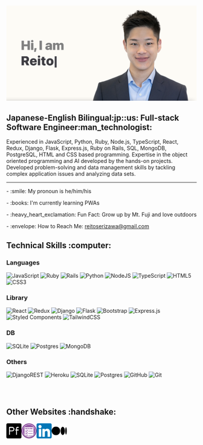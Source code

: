 <img src=src/header/header.png alt="header">
<h2>Japanese-English Bilingual:jp::us: Full-stack Software Engineer:man_technologist:</h2>
<p>Experienced in JavaScript, Python, Ruby, Node.js, TypeScript, React, Redux, Django, Flask, Express.js, Ruby on Rails, SQL, MongoDB, PostgreSQL, HTML and CSS based programming.
Expertise in the object oriented programming and AI developed by the hands-on projects.
Developed problem-solving and data management skills by tackling complex application issues and analyzing data sets.
</p>

<hr />

<p> - :smile: My pronoun is he/him/his</p>
<p> - :books: I'm currently learning PWAs</p>
<p> - :heavy_heart_exclamation: Fun Fact: Grow up by Mt. Fuji and love outdoors</p>
<p> - :envelope: How to Reach Me: <a href="mailto:reitoserizawa@gmail.com">reitoserizawa@gmail.com</a></p>

<h2>Technical Skills :computer:</h2>

<h3>Languages</h3>

![JavaScript](https://img.shields.io/badge/javascript-%23323330.svg?style=for-the-badge&logo=javascript&logoColor=%23F7DF1E)
![Ruby](https://img.shields.io/badge/ruby-%23CC342D.svg?style=for-the-badge&logo=ruby&logoColor=white)
![Rails](https://img.shields.io/badge/rails-%23CC0000.svg?style=for-the-badge&logo=ruby-on-rails&logoColor=white) ![Python](https://img.shields.io/badge/python-3670A0?style=for-the-badge&logo=python&logoColor=ffdd54) ![NodeJS](https://img.shields.io/badge/node.js-6DA55F?style=for-the-badge&logo=node.js&logoColor=white) ![TypeScript](https://img.shields.io/badge/typescript-%23007ACC.svg?style=for-the-badge&logo=typescript&logoColor=white) ![HTML5](https://img.shields.io/badge/html5-%23E34F26.svg?style=for-the-badge&logo=html5&logoColor=white) ![CSS3](https://img.shields.io/badge/css3-%231572B6.svg?style=for-the-badge&logo=css3&logoColor=white) 

<h3>Library</h3>

![React](https://img.shields.io/badge/react-%2320232a.svg?style=for-the-badge&logo=react&logoColor=%2361DAFB) ![Redux](https://img.shields.io/badge/redux-%23593d88.svg?style=for-the-badge&logo=redux&logoColor=white) ![Django](https://img.shields.io/badge/django-%23092E20.svg?style=for-the-badge&logo=django&logoColor=white) ![Flask](https://img.shields.io/badge/flask-%23000.svg?style=for-the-badge&logo=flask&logoColor=white) ![Bootstrap](https://img.shields.io/badge/bootstrap-%23563D7C.svg?style=for-the-badge&logo=bootstrap&logoColor=white) ![Express.js](https://img.shields.io/badge/express.js-%23404d59.svg?style=for-the-badge&logo=express&logoColor=%2361DAFB) ![Styled Components](https://img.shields.io/badge/styled--components-DB7093?style=for-the-badge&logo=styled-components&logoColor=white) ![TailwindCSS](https://img.shields.io/badge/tailwindcss-%2338B2AC.svg?style=for-the-badge&logo=tailwind-css&logoColor=white) 


<h3>DB</h3>

![SQLite](https://img.shields.io/badge/sqlite-%2307405e.svg?style=for-the-badge&logo=sqlite&logoColor=white)  ![Postgres](https://img.shields.io/badge/postgres-%23316192.svg?style=for-the-badge&logo=postgresql&logoColor=white) ![MongoDB](https://img.shields.io/badge/MongoDB-%234ea94b.svg?style=for-the-badge&logo=mongodb&logoColor=white) 

<h3>Others</h3>

![DjangoREST](https://img.shields.io/badge/DJANGO-REST-ff1709?style=for-the-badge&logo=django&logoColor=white&color=ff1709&labelColor=gray) ![Heroku](https://img.shields.io/badge/heroku-%23430098.svg?style=for-the-badge&logo=heroku&logoColor=white) ![SQLite](https://img.shields.io/badge/sqlite-%2307405e.svg?style=for-the-badge&logo=sqlite&logoColor=white) ![Postgres](https://img.shields.io/badge/postgres-%23316192.svg?style=for-the-badge&logo=postgresql&logoColor=white) ![GitHub](https://img.shields.io/badge/github-%23121011.svg?style=for-the-badge&logo=github&logoColor=white) ![Git](https://img.shields.io/badge/git-%23F05033.svg?style=for-the-badge&logo=git&logoColor=white)

  
<br />
 	
<br />

<h2>Other Websites :handshake:</h2>

<p>
<a href="http://reito.me/">
<img src=src/website-logo/portfolio-logo.png width=40px align=left alt="portfolio">
</a>
</p>

<p>
<a href="https://drive.google.com/file/d/1_ylzKlNTIS7iOrMLGp3qtsCTfoJ8GJmO/view?usp=sharing">
<img src=src/website-logo/resume-logo.png width=40px align=left alt="resume">
</a>
</p>

<p>
<a href="https://www.linkedin.com/in/reitos/">
<img src=src/website-logo/linkedin-icon.png width=40px align=left alt="linkedin icon">
</a>
</p>

<p>
<a href="https://medium.com/@s.reitiger">
<img src=src/website-logo/medium.png width=40px align=left alt="medium icon">
</a>
</p>
